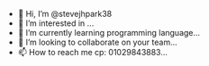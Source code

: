 - 👋 Hi, I’m @stevejhpark38
- 👀 I’m interested in ...
- 🌱 I’m currently learning programming language...
- 💞️ I’m looking to collaborate on your team...
- 📫 How to reach me  cp: 01029843883...

<!---
stevejhpark38/stevejhpark38 is a ✨ special ✨ repository because its `README.md` (this file) appears on your GitHub profile.
You can click the Preview link to take a look at your changes.
--->
